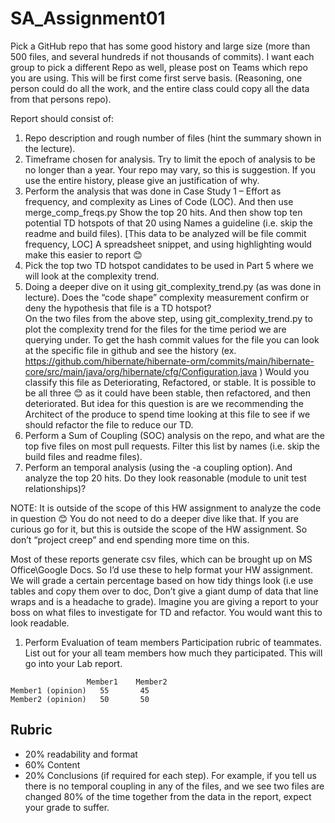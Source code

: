 # SA_Assignment01

Pick a GitHub repo that has some good history and large size (more than 500 files, and several hundreds if not thousands of commits).  I want each group to pick a different Repo as well, please post on Teams which repo you are using.  This will be first come first serve basis.  (Reasoning, one person could do all the work, and the entire class could copy all the data from that persons repo).



Report should consist of:

1)	Repo description and rough number of files (hint the summary shown in the lecture).
2)	Timeframe chosen for analysis.  Try to limit the epoch of analysis to be no longer than a year.  Your repo may vary, so this is suggestion.  If you use the entire history, please give an justification of why.
3)	Perform the analysis that was done in Case Study 1 – Effort as frequency, and complexity as Lines of Code (LOC).  And then use merge_comp_freqs.py 
Show the top 20 hits.  And then show top ten potential TD hotspots of that 20 using Names a guideline (i.e. skip the readme and build files). [This data to be analyzed will be file commit frequency, LOC]
A spreadsheet snippet, and using highlighting would make this easier to report 😊
4)	Pick the top two TD hotspot candidates to be used in Part 5 where we will look at the complexity trend. 
5)	Doing a deeper dive on it using git_complexity_trend.py (as was done in lecture).    Does the “code shape” complexity measurement confirm or deny the hypothesis that file is a TD hotspot?  
On the two files from the above step, using git_complexity_trend.py to plot the complexity trend for the files for the time period we are querying under.  To get the hash commit values for the file you can look at the specific file in github and see the history (ex. https://github.com/hibernate/hibernate-orm/commits/main/hibernate-core/src/main/java/org/hibernate/cfg/Configuration.java )
Would you classify this file as Deteriorating, Refactored, or stable.  It is possible to be all three 😊  as it could have been stable, then refactored, and then deteriorated.  But idea for this question is are we recommending the Architect of the produce to spend time looking at this file to see if we should refactor the file to reduce our TD.
6)	Perform a Sum of Coupling (SOC) analysis on the repo, and what are the top five files on most pull requests.   Filter this list by names (i.e. skip the build files and readme files).
7)	Perform an temporal analysis (using the -a coupling option).   And analyze the top 20 hits.  Do they look reasonable (module to unit test relationships)?  

NOTE: It is outside of the scope of this HW assignment to analyze the code in question 😊  You do not need to do a deeper dive like that.  If you are curious go for it, but this is outside the scope of the HW assignment.  So don’t “project creep” and end spending more time on this.

Most of these reports generate csv files, which can be brought up on MS Office\Google Docs.  So I’d use these to help format your HW assignment.  We will grade a certain percentage based on how tidy things look (i.e use tables and copy them over to doc, Don’t give a giant dump of data that line wraps and is a headache to grade).  Imagine you are giving a report to your boss on what files to investigate for TD and refactor.  You would want this to look readable.


1.	Perform  Evaluation of team members
Participation rubric of teammates.  List out for your all team members how much they participated.  This will go into your Lab report.
```
	             Member1	Member2	
Member1 (opinion)	55	     45
Member2 (opinion)	50	     50
```			

## Rubric
* 20% readability and format
* 60% Content
* 20% Conclusions (if required for each step).  For example, if you tell us there is no temporal coupling in any of the files, and we see two files are changed 80% of the time together from the data in the report, expect your grade to suffer. 


